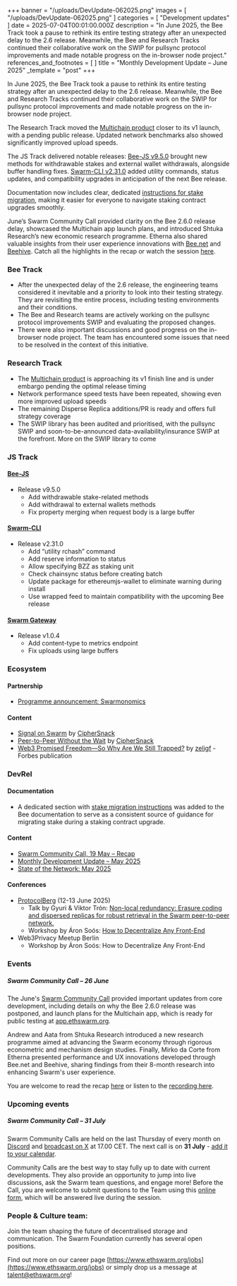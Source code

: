 +++
banner = "/uploads/DevUpdate-062025.png"
images = [ "/uploads/DevUpdate-062025.png" ]
categories = [ "Development updates" ]
date = 2025-07-04T00:01:00.000Z
description = "In June 2025, the Bee Track took a pause to rethink its entire testing strategy after an unexpected delay to the 2.6 release. Meanwhile, the Bee and Research Tracks continued their collaborative work on the SWIP for pullsync protocol improvements and made notable progress on the in-browser node project."
references_and_footnotes = [ ]
title = "Monthly Development Update – June 2025"
_template = "post"
+++


In June 2025, the Bee Track took a pause to rethink its entire testing strategy after an unexpected delay to the 2.6 release. Meanwhile, the Bee and Research Tracks continued their collaborative work on the SWIP for pullsync protocol improvements and made notable progress on the in-browser node project.

The Research Track moved the [Multichain product](app.ethswarm.org) closer to its v1 launch, with a pending public release. Updated network benchmarks also showed significantly improved upload speeds.

The JS Track delivered notable releases: [Bee-JS v9.5.0](https://github.com/ethersphere/bee-js/releases/tag/v9.5.0) brought new methods for withdrawable stakes and external wallet withdrawals, alongside buffer handling fixes. [Swarm-CLI v2.31.0](https://github.com/ethersphere/swarm-cli/releases/tag/v2.33.0) added utility commands, status updates, and compatibility upgrades in anticipation of the next Bee release. 

Documentation now includes clear, dedicated [instructions for stake migration](https://docs.ethswarm.org/docs/bee/working-with-bee/staking/#stake-migration), making it easier for everyone to navigate staking contract upgrades smoothly.

June’s Swarm Community Call provided clarity on the Bee 2.6.0 release delay, showcased the Multichain app launch plans, and introduced Shtuka Research’s new economic research programme. Etherna also shared valuable insights from their user experience innovations with [Bee.net](https://github.com/Etherna/bee-net) and [Beehive](https://github.com/Etherna/beehive). Catch all the highlights in the recap or watch the session [here](https://x.com/i/broadcasts/1vOxwXQrXzgKB).


### Bee Track  
* After the unexpected delay of the 2.6 release, the engineering teams considered it inevitable and a priority to look into their testing strategy. They are revisiting the entire process, including testing environments and their conditions. 
* The Bee and Research teams are actively working on the pullsync protocol improvements SWIP and evaluating the proposed changes.
* There were also important discussions and good progress on the in-browser node project. The team has encountered some issues that need to be resolved in the context of this initiative.


### Research Track  
* The [Multichain product](app.ethswarm.org) is approaching its v1 finish line and is under embargo pending the optimal release timing 
* Network performance speed tests have been repeated, showing even more improved upload speeds
* The remaining Disperse Replica additions/PR is ready and offers full strategy coverage 
* The SWIP library has been audited and prioritised, with the pullsync SWIP and soon-to-be-announced data-availability/insurance SWIP at the forefront. More on the SWIP library to come


### JS Track  
#### [Bee-JS](https://github.com/ethersphere/bee-js)
* Release v9.5.0
    * Add withdrawable stake-related methods
    * Add withdrawal to external wallets methods
    * Fix property merging when request body is a large buffer


#### [Swarm-CLI](https://github.com/ethersphere/swarm-cli)
* Release v2.31.0
    * Add “utility rchash” command
    * Add reserve information to status
    * Allow specifying BZZ as staking unit
    * Check chainsync status before creating batch
    * Update package for ethereumjs-wallet to eliminate warning during install
    * Use wrapped feed to maintain compatibility with the upcoming Bee release


#### [Swarm Gateway](https://github.com/ethersphere/swarm-gateway)
* Release v1.0.4
    * Add content-type to metrics endpoint
    * Fix uploads using large buffers




### Ecosystem 

#### Partnership
* [Programme announcement: Swarmonomics](https://blog.ethswarm.org/foundation/2025/shtuka-partnership/)


#### Content
* [Signal on Swarm](https://medium.com/coinmonks/signal-on-swarm-798ee0ba0346) by [CipherSnack](https://medium.com/@ciphersnack)
* [Peer-to-Peer Without the Wait](https://medium.com/@ciphersnack/peer-to-peer-without-the-wait-b844ee3931f7) by [CipherSnack](https://medium.com/@ciphersnack)
* [Web3 Promised Freedom—So Why Are We Still Trapped?](https://www.forbes.com/councils/forbestechcouncil/2025/06/23/web3-promised-freedom-so-why-are-we-still-trapped/) by [zeligf](https://x.com/zeligf) - Forbes publication


### DevRel 


#### Documentation 
* A dedicated section with [stake migration instructions](https://docs.ethswarm.org/docs/bee/working-with-bee/staking/#stake-migration) was added to the Bee documentation to serve as a consistent source of guidance for migrating stake during a staking contract upgrade.


#### Content 
* [Swarm Community Call, 19 May – Recap](https://blog.ethswarm.org/foundation/2025/swarm-community-call-19-may-recap/)
* [Monthly Development Update – May 2025](https://blog.ethswarm.org/foundation/2025/monthly-development-update-may-2025/)
* [State of the Network: May 2025](https://blog.ethswarm.org/foundation/2025/state-of-the-network-may-2025/)




#### Conferences
* [ProtocolBerg](https://protocol.berlin/#schedule) (12-13 June 2025)
    * Talk by Gyuri & Viktor Trón: [Non-local redundancy: Erasure coding and dispersed replicas for robust retrieval in the Swarm peer-to-peer network.](https://watch.protocol.berlin/65a90bf47932ebe436ba9351/watch?session=685452df90bd41297b64713e)
    * Workshop by Áron Soós: [How to Decentralize Any Front-End](https://watch.protocol.berlin/65a90bf47932ebe436ba9351/watch?session=68546dd490bd41297b40be03)
* Web3Privacy Meetup Berlin
    * Workshop by Áron Soós: How to Decentralize Any Front-End


### Events 


##### **Swarm Community Call – 26 June**
The June's [Swarm Community Call](https://x.com/i/broadcasts/1vOxwXQrXzgKB) provided important updates from core development, including details on why the Bee 2.6.0 release was postponed, and launch plans for the Multichain app, which is ready for public testing at [app.ethswarm.org](app.ethswarm.org). 

Andrew and Aata from Shtuka Research introduced a new research programme aimed at advancing the Swarm economy through rigorous econometric and mechanism design studies. Finally, Mirko da Corte from Etherna presented performance and UX innovations developed through Bee.net and Beehive, sharing findings from their 8-month research into enhancing Swarm's user experience.

You are welcome to read the recap [here](https://blog.ethswarm.org/foundation/2025/swarm-community-call-26-june-recap/) or listen to the [recording here](https://x.com/i/broadcasts/1vAxRDNzWQZGl). 


### Upcoming events


##### **Swarm Community Call – 31 July**

Swarm Community Calls are held on the last Thursday of every month on [Discord](https://discord.com/events/799027393297514537/1386618353740939335) and [broadcast on X](https://x.com/i/broadcasts/1zqKVjEPByAKB) at 17.00 CET. The next call is on **31 July** - [add it to your calendar](https://www.addevent.com/event/vZ25996868). 

Community Calls are the best way to stay fully up to date with current developments. They also provide an opportunity to jump into live discussions, ask the Swarm team questions, and engage more! Before the Call, you are welcome to submit questions to the Team using this [online form](https://airtable.com/appNS3aNAw7rihPeg/shrBRyrMkXFsJvLS3), which will be answered live during the session.


### People & Culture team:

Join the team shaping the future of decentralised storage and communication. The Swarm Foundation currently has several open positions. 

Find out more on our career page [https://www.ethswarm.org/jobs](https://www.ethswarm.org/jobs) or simply drop us a message at talent@ethswarm.org!